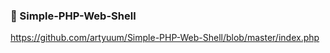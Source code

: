 ### :open_file_folder: Simple-PHP-Web-Shell

https://github.com/artyuum/Simple-PHP-Web-Shell/blob/master/index.php